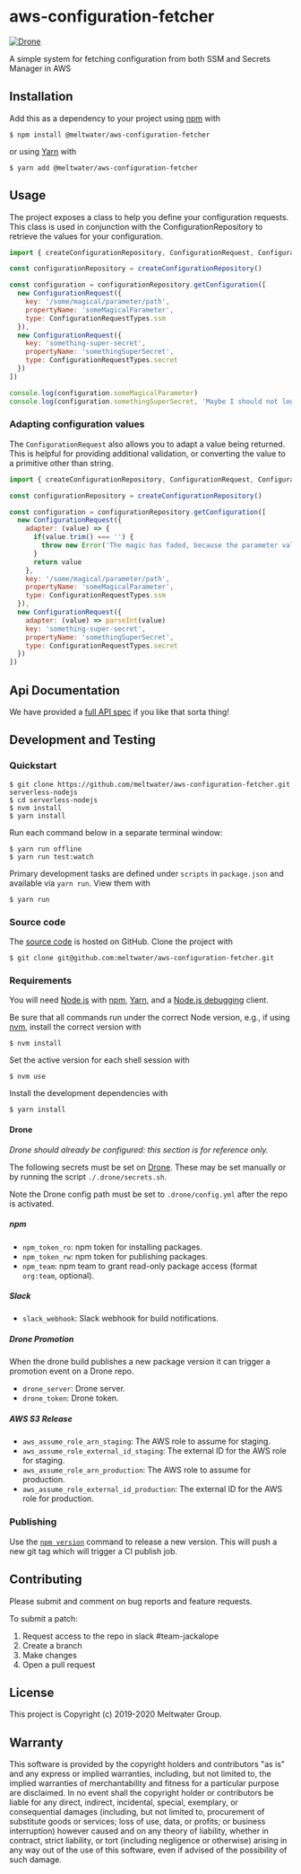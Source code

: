 # aws-configuration-fetcher

[![Drone](https://drone.meltwater.io/api/badges/meltwater/aws-configuration-fetcher/status.svg?branch=master)](https://drone.meltwater.io/meltwater/aws-configuration-fetcher)

A simple system for fetching configuration from both SSM and Secrets Manager in AWS

## Installation

Add this as a dependency to your project using [npm] with

```
$ npm install @meltwater/aws-configuration-fetcher
```

or using [Yarn] with

```
$ yarn add @meltwater/aws-configuration-fetcher
```

[npm]: https://www.npmjs.com/
[Yarn]: https://yarnpkg.com/

## Usage

The project exposes a class to help you define your configuration requests. This class
is used in conjunction with the ConfigurationRepository to retrieve the values for your
configuration.

```javascript
import { createConfigurationRepository, ConfigurationRequest, ConfigurationRequestTypes } from '@meltwater/aws-configuration-fetcher'

const configurationRepository = createConfigurationRepository()

const configuration = configurationRepository.getConfiguration([
  new ConfigurationRequest({
    key: '/some/magical/parameter/path',
    propertyName: 'someMagicalParameter',
    type: ConfigurationRequestTypes.ssm
  }),
  new ConfigurationRequest({
    key: 'something-super-secret',
    propertyName: 'somethingSuperSecret',
    type: ConfigurationRequestTypes.secret
  })
])

console.log(configuration.someMagicalParameter)
console.log(configuration.somethingSuperSecret, 'Maybe I should not log this...')
```

### Adapting configuration values

The `ConfigurationRequest` also allows you to adapt a value being returned. This is helpful
for providing additional validation, or converting the value to a primitive other than string.

```javascript
import { createConfigurationRepository, ConfigurationRequest, ConfigurationRequestTypes } from '@meltwater/aws-configuration-fetcher'

const configurationRepository = createConfigurationRepository()

const configuration = configurationRepository.getConfiguration([
  new ConfigurationRequest({
    adapter: (value) => {
      if(value.trim() === '') {
        throw new Error('The magic has faded, because the parameter value was empty.')
      }
      return value
    },
    key: '/some/magical/parameter/path',
    propertyName: 'someMagicalParameter',
    type: ConfigurationRequestTypes.ssm
  }),
  new ConfigurationRequest({
    adapter: (value) => parseInt(value)
    key: 'something-super-secret',
    propertyName: 'somethingSuperSecret',
    type: ConfigurationRequestTypes.secret
  })
])
```

## Api Documentation

We have provided a [full API spec](docs/API.md) if you like that sorta thing!

## Development and Testing

### Quickstart

```
$ git clone https://github.com/meltwater/aws-configuration-fetcher.git serverless-nodejs
$ cd serverless-nodejs
$ nvm install
$ yarn install
```

Run each command below in a separate terminal window:

```
$ yarn run offline
$ yarn run test:watch
```

Primary development tasks are defined under `scripts` in `package.json`
and available via `yarn run`.
View them with

```
$ yarn run
```

### Source code

The [source code] is hosted on GitHub.
Clone the project with

```
$ git clone git@github.com:meltwater/aws-configuration-fetcher.git
```

[source code]: https://github.com/meltwater/aws-configuration-fetcher

### Requirements

You will need [Node.js] with [npm], [Yarn], and a [Node.js debugging] client.

Be sure that all commands run under the correct Node version, e.g.,
if using [nvm], install the correct version with

```
$ nvm install
```

Set the active version for each shell session with

```
$ nvm use
```

Install the development dependencies with

```
$ yarn install
```

[Node.js]: https://nodejs.org/
[Node.js debugging]: https://nodejs.org/en/docs/guides/debugging-getting-started/
[npm]: https://www.npmjs.com/
[nvm]: https://github.com/creationix/nvm

#### Drone

_Drone should already be configured: this section is for reference only._

The following secrets must be set on [Drone].
These may be set manually or by running the script `./.drone/secrets.sh`.

Note the Drone config path must be set to `.drone/config.yml`
after the repo is activated.

##### npm

- `npm_token_ro`: npm token for installing packages.
- `npm_token_rw`: npm token for publishing packages.
- `npm_team`: npm team to grant read-only package access
  (format `org:team`, optional).

##### Slack

- `slack_webhook`: Slack webhook for build notifications.

##### Drone Promotion

When the drone build publishes a new package version it can trigger
a promotion event on a Drone repo.

- `drone_server`: Drone server.
- `drone_token`: Drone token.

##### AWS S3 Release

- `aws_assume_role_arn_staging`: The AWS role to assume for staging.
- `aws_assume_role_external_id_staging`: The external ID for the AWS role for staging.
- `aws_assume_role_arn_production`: The AWS role to assume for production.
- `aws_assume_role_external_id_production`: The external ID for the AWS role for production.

[Drone]: https://drone.meltwater.io/

### Publishing

Use the [`npm version`][npm-version] command to release a new version.
This will push a new git tag which will trigger a CI publish job.

[npm-version]: https://docs.npmjs.com/cli/version

## Contributing

Please submit and comment on bug reports and feature requests.

To submit a patch:

1. Request access to the repo in slack #team-jackalope
2. Create a branch
3. Make changes
4. Open a pull request

## License

This project is Copyright (c) 2019-2020 Meltwater Group.

## Warranty

This software is provided by the copyright holders and contributors "as is" and
any express or implied warranties, including, but not limited to, the implied
warranties of merchantability and fitness for a particular purpose are
disclaimed. In no event shall the copyright holder or contributors be liable for
any direct, indirect, incidental, special, exemplary, or consequential damages
(including, but not limited to, procurement of substitute goods or services;
loss of use, data, or profits; or business interruption) however caused and on
any theory of liability, whether in contract, strict liability, or tort
(including negligence or otherwise) arising in any way out of the use of this
software, even if advised of the possibility of such damage.
